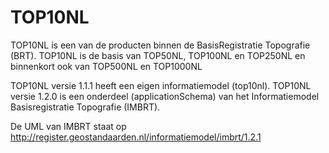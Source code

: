 # TOP10NL
TOP10NL is een van de producten binnen de BasisRegistratie Topografie (BRT).
TOP10NL is de basis van TOP50NL, TOP100NL en TOP250NL en binnenkort ook van TOP500NL en TOP1000NL
 
TOP10NL versie 1.1.1 heeft een eigen informatiemodel (top10nl).
TOP10NL versie 1.2.0 is een onderdeel (applicationSchema) van het Informatiemodel Basisregistratie Topografie (IMBRT).

De UML van IMBRT staat op http://register.geostandaarden.nl/informatiemodel/imbrt/1.2.1
